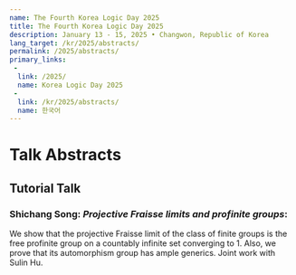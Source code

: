 ```yaml
---
name: The Fourth Korea Logic Day 2025
title: The Fourth Korea Logic Day 2025
description: January 13 - 15, 2025 • Changwon, Republic of Korea
lang_target: /kr/2025/abstracts/
permalink: /2025/abstracts/
primary_links:
 - 
  link: /2025/
  name: Korea Logic Day 2025
 - 
  link: /kr/2025/abstracts/
  name: 한국어
---
```


# Talk Abstracts

## Tutorial Talk

### Shichang Song: _Projective Fraisse limits and profinite groups_:

We show that the projective Fraisse limit of the class of finite groups is the free profinite group on a countably infinite set converging to 1. Also, we prove that its automorphism group has ample generics. Joint work with Sulin Hu.

